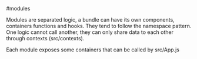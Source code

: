 #modules

Modules are separated logic, a bundle can have its own components, containers
functions and hooks. They tend to follow the namespace pattern.
One logic cannot call another, they can only share data to each other
through contexts (src/contexts).

Each module exposes some containers that can be called by src/App.js
